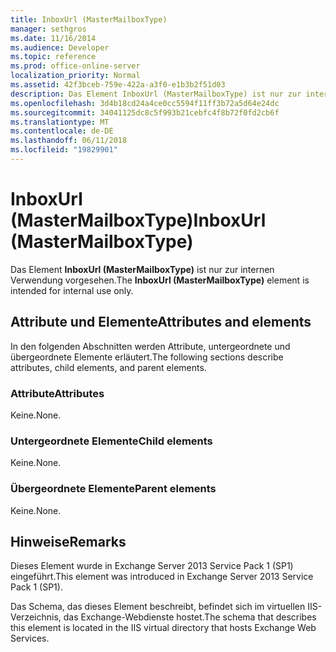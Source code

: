 ```yaml
---
title: InboxUrl (MasterMailboxType)
manager: sethgros
ms.date: 11/16/2014
ms.audience: Developer
ms.topic: reference
ms.prod: office-online-server
localization_priority: Normal
ms.assetid: 42f3bceb-759e-422a-a3f0-e1b3b2f51d03
description: Das Element InboxUrl (MasterMailboxType) ist nur zur internen Verwendung vorgesehen.
ms.openlocfilehash: 3d4b18cd24a4ce0cc5594f11ff3b72a5d64e24dc
ms.sourcegitcommit: 34041125dc8c5f993b21cebfc4f8b72f0fd2cb6f
ms.translationtype: MT
ms.contentlocale: de-DE
ms.lasthandoff: 06/11/2018
ms.locfileid: "19829901"
---
```

# <a name="inboxurl-mastermailboxtype"></a><span data-ttu-id="202b7-103">InboxUrl (MasterMailboxType)</span><span class="sxs-lookup"><span data-stu-id="202b7-103">InboxUrl (MasterMailboxType)</span></span>

<span data-ttu-id="202b7-104">Das Element **InboxUrl (MasterMailboxType)** ist nur zur internen Verwendung vorgesehen.</span><span class="sxs-lookup"><span data-stu-id="202b7-104">The **InboxUrl (MasterMailboxType)** element is intended for internal use only.</span></span> 

## <a name="attributes-and-elements"></a><span data-ttu-id="202b7-105">Attribute und Elemente</span><span class="sxs-lookup"><span data-stu-id="202b7-105">Attributes and elements</span></span>

<span data-ttu-id="202b7-106">In den folgenden Abschnitten werden Attribute, untergeordnete und übergeordnete Elemente erläutert.</span><span class="sxs-lookup"><span data-stu-id="202b7-106">The following sections describe attributes, child elements, and parent elements.</span></span>
  
### <a name="attributes"></a><span data-ttu-id="202b7-107">Attribute</span><span class="sxs-lookup"><span data-stu-id="202b7-107">Attributes</span></span>

<span data-ttu-id="202b7-108">Keine.</span><span class="sxs-lookup"><span data-stu-id="202b7-108">None.</span></span>
  
### <a name="child-elements"></a><span data-ttu-id="202b7-109">Untergeordnete Elemente</span><span class="sxs-lookup"><span data-stu-id="202b7-109">Child elements</span></span>

<span data-ttu-id="202b7-110">Keine.</span><span class="sxs-lookup"><span data-stu-id="202b7-110">None.</span></span>
  
### <a name="parent-elements"></a><span data-ttu-id="202b7-111">Übergeordnete Elemente</span><span class="sxs-lookup"><span data-stu-id="202b7-111">Parent elements</span></span>

<span data-ttu-id="202b7-112">Keine.</span><span class="sxs-lookup"><span data-stu-id="202b7-112">None.</span></span>
  
## <a name="remarks"></a><span data-ttu-id="202b7-113">Hinweise</span><span class="sxs-lookup"><span data-stu-id="202b7-113">Remarks</span></span>

<span data-ttu-id="202b7-114">Dieses Element wurde in Exchange Server 2013 Service Pack 1 (SP1) eingeführt.</span><span class="sxs-lookup"><span data-stu-id="202b7-114">This element was introduced in Exchange Server 2013 Service Pack 1 (SP1).</span></span>
  
<span data-ttu-id="202b7-115">Das Schema, das dieses Element beschreibt, befindet sich im virtuellen IIS-Verzeichnis, das Exchange-Webdienste hostet.</span><span class="sxs-lookup"><span data-stu-id="202b7-115">The schema that describes this element is located in the IIS virtual directory that hosts Exchange Web Services.</span></span>
  

